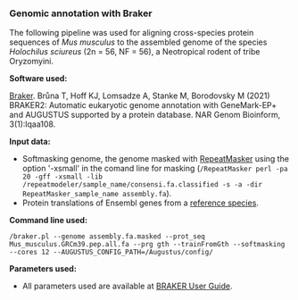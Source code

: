 ### Genomic annotation with Braker

The following pipeline was used for aligning cross-species protein sequences of *Mus musculus* to the assembled genome of the species *Holochilus sciureus* (2n = 56, NF = 56), a Neotropical rodent of tribe Oryzomyini.

**Software used:**

[Braker](https://github.com/Gaius-Augustus/BRAKER). Brůna T, Hoff KJ, Lomsadze A, Stanke M, Borodovsky M (2021) BRAKER2: Automatic eukaryotic genome annotation with GeneMark-EP+ and AUGUSTUS supported by a protein database. NAR Genom Bioinform, 3(1):lqaa108.

**Input data:**

- Softmasking genome, the genome masked with [RepeatMasker](https://github.com/MoreiraCN/RepeatMasker) using the option '-xsmall' in the comand line for masking (`/RepeatMasker perl -pa 20 -gff -xsmall -lib /repeatmodeler/sample_name/consensi.fa.classified -s -a -dir RepeatMasker_sample_name assembly.fa`).
- Protein translations of Ensembl genes from a [reference species](http://ftp.ensembl.org/pub/release-104/fasta/mus_musculus/pep/).

**Command line used:**

`/braker.pl --genome assembly.fa.masked --prot_seq Mus_musculus.GRCm39.pep.all.fa --prg gth --trainFromGth --softmasking --cores 12 --AUGUSTUS_CONFIG_PATH=/Augustus/config/`

**Parameters used:**

- All parameters used are available at [BRAKER User Guide](https://github.com/Gaius-Augustus/BRAKER).
